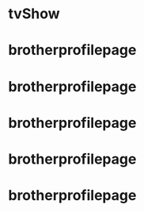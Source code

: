 # tvShow
# brotherprofilepage
# brotherprofilepage
# brotherprofilepage
# brotherprofilepage
# brotherprofilepage
